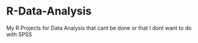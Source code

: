 # R-Data-Analysis
My R Projects for Data Analysis that cant be done or that I dont want to do with SPSS
